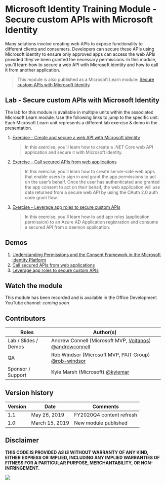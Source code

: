 # Microsoft Identity Training Module - Secure custom APIs with Microsoft Identity

Many solutions involve creating web APIs to expose functionality to different clients and consumers. Developers can secure these APIs using Microsoft identity to ensure only approved apps can access the web APIs provided they've been granted the necessary permissions. In this module, you’ll learn how to secure a web API with Microsoft identity and how to call it from another application.

> This module is also published as a Microsoft Learn module: [Secure custom APIs with Microsoft Identity](https://docs.microsoft.com/learn/modules/identity-secure-custom-api)

## Lab - Secure custom APIs with Microsoft Identity

The lab for this module is available in multiple units within the associated Microsoft Learn module. Use the following links to jump to the specific unit. Each Microsoft Learn unit represents a different lab exercise & demo in the presentation.

1. [Exercise - Create and secure a web API with Microsoft identity](https://docs.microsoft.com/learn/modules/identity-secure-custom-api/3-exercise-secure-api-microsoft-identity)

    > In this exercise, you’ll learn how to create a .NET Core web API application and secure it with Microsoft identity.

1. [Exercise - Call secured APIs from web applications](https://docs.microsoft.com/en-us/learn/modules/identity-secure-custom-api/5-exercise-call-secured-apis-web-apps)

    > In this exercise, you’ll learn how to create server-side web apps that enable users to sign in and grant the app permissions to act on the user’s behalf. Once the user has authenticated and granted the app consent to act on their behalf, the web application will use data returned from a secure web API by using the OAuth 2.0 auth code grant flow.

1. [Exercise - Leverage app roles to secure custom APIs](https://docs.microsoft.com/en-us/learn/modules/identity-secure-custom-api/7-exercise-call-secured-apis-daemon-apps)

    > In this exercise, you'll learn how to add app roles (application permission) to an Azure AD Application registration and consume a secured API from a daemon application.

## Demos

1. [Understanding Permissions and the Consent Framework in the Microsoft identity Platform](./demos/01-product-catalog-webapi-app)
1. [Call secured APIs from web applications](./demos/02-call-webapi-from-webapp)
1. [Leverage app roles to secure custom APIs](./demos/03-add-app-roles-to-webapi)

## Watch the module

This module has been recorded and is available in the Office Development YouTube channel: *coming soon*

## Contributors

|        Roles         |                                                    Author(s)                                                     |
| -------------------- | ---------------------------------------------------------------------------------------------------------------- |
| Lab / Slides / Demos | Andrew Connell (Microsoft MVP, [Voitanos](https://www.voitanos.io)) [@andrewconnell](//github.com/andrewconnell) |
| QA                   | Rob Windsor (Microsoft MVP, PAIT Group) [@rob-windsor](//github.com/rob-windsor) |
| Sponsor / Support    | Kyle Marsh (Microsoft) [@kylemar](//github.com/kylemar)                                                          |

## Version history

| Version |      Date      |         Comments         |
| ------- | -------------- | ------------------------ |
| 1.1     | May 26, 2019   | FY2020Q4 content refresh |
| 1.0     | March 15, 2019 | New module published     |

## Disclaimer

**THIS CODE IS PROVIDED _AS IS_ WITHOUT WARRANTY OF ANY KIND, EITHER EXPRESS OR IMPLIED, INCLUDING ANY IMPLIED WARRANTIES OF FITNESS FOR A PARTICULAR PURPOSE, MERCHANTABILITY, OR NON-INFRINGEMENT.**

<img src="https://telemetry.sharepointpnp.com/TrainingContent/Identity/04%20securing%20custom%20apis" />
